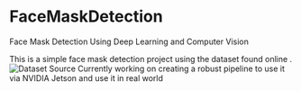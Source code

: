 # FaceMaskDetection
Face Mask Detection Using Deep Learning and Computer Vision

This is a simple face mask detection project using the dataset found online . ![ Dataset Source ](https://github.com/prajnasb/observations)
 Currently working on creating a robust pipeline to use it via NVIDIA Jetson and use it in real world
